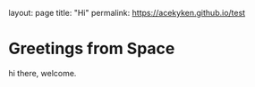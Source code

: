 layout: page
title: "Hi"
permalink: https://acekyken.github.io/test

# Greetings from Space
hi there, welcome.
